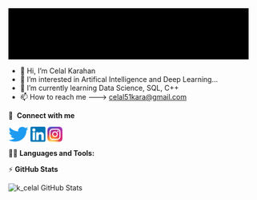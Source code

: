 <img align="center" alt="k_celalgif" src="https://github.com/k-celal/k-celal/blob/main/logo/celal.gif">

- 👋 Hi, I’m Celal Karahan
- 👀 I’m interested in Artifical Intelligence and Deep Learning...
- 🌱 I’m currently learning Data Science, SQL, C++
- 📫 How to reach me ---> celal51kara@gmail.com

🔗 &nbsp;**Connect with me**
<p align="left">
<a href="https://twitter.com/celallkrhnn" target="blank"><img align="center" src="https://github.com/k-celal/k-celal/blob/main/logo/Twitter-logo.svg.png" alt="celallkrhnn" height="30" width="40" /></a>
<a href="https://www.linkedin.com/in/celal-karahan51/" target="blank"><img align="center" src="https://github.com/k-celal/k-celal/blob/main/logo/linkedln_logo.png" alt="gautamkrishnar" height="30" width="30" /></a>
<a href="https://www.instagram.com/celalkrhnn/" target="blank"><img align="center" src="https://github.com/k-celal/k-celal/blob/main/logo/instagram_logo.png" alt="gautamkrishnar" height="30" width="30" /></a>
 
 👨‍💻&nbsp;**Languages and Tools:**
 
⚡&nbsp;**GitHub Stats**

  <img align="left" alt="k_celal GitHub Stats" src="https://github-readme-stats.vercel.app/api?username=k-celal&show_icons=true&hide_border=false&title_color=ff652f&icon_color=FFE400&bg_color=09131B&text_color=ffffff&border_color=0c1a25" />

<!---
k-celal/k-celal is a ✨ special ✨ repository because its `README.md` (this file) appears on your GitHub profile.
You can click the Preview link to take a look at your changes.
--->
